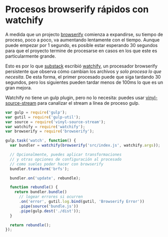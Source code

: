 # Procesos browserify rápidos con watchify

A medida que un projecto [browserify](http://github.com/substack/node-browserify) comienza a expandirse, su tiempo de proceso, poco a poco, va aumentando lentamente con el tiempo. Aunque puede empezar por 1 segundo, es posible estar esperando 30 segundos para que el proyecto termine de procesarse en casos en los que este es particularmente grande.

Esto es por lo que [substack](http://github.com/substack) escribió [watchify](http://github.com/substack/watchify), un procesador browserify persistente que observa cómo cambian los archivos y *solo procesa lo que necesita*. De esta forma, el primer procesado puede que siga tardando 30 segundos, pero los siguientes pueden tardar menos de 100ms lo que es un gran mejora.

Watchify no tiene un gulp plugin, pero no lo necesita: puedes usar [vinyl-source-stream](http://github.com/hughsk/vinyl-source-stream) para canalizar el stream a línea de proceso gulp.

``` javascript
var gulp = require('gulp');
var gutil = require('gulp-util');
var source = require('vinyl-source-stream');
var watchify = require('watchify');
var browserify = require('browserify');

gulp.task('watch', function() {
  var bundler = watchify(browserify('src/index.js', watchify.args));

  // Opcionalmente, puedes aplicar transformaciones
  // y otras opciones de configuración al procesado
  // como sueles poder hacer con browserify
  bundler.transform('brfs');

  bundler.on('update', rebundle);

  function rebundle() {
    return bundler.bundle()
      // logear errores si ocurren
      .on('error', gutil.log.bind(gutil, 'Browserify Error'))
      .pipe(source('bundle.js'))
      .pipe(gulp.dest('./dist'));
  }

  return rebundle();
});
```
